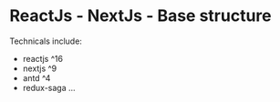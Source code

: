 # ReactJs - NextJs - Base structure


Technicals include:
- reactjs ^16
- nextjs ^9
- antd ^4
- redux-saga
...
